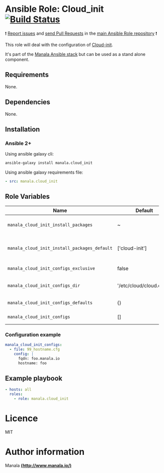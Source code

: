 # Ansible Role: Cloud_init [![Build Status](https://travis-ci.org/manala/ansible-role-cloud_init.svg?branch=master)](https://travis-ci.org/manala/ansible-role-cloud_init)

:exclamation: [Report issues](https://github.com/manala/ansible-roles/issues) and [send Pull Requests](https://github.com/manala/ansible-roles/pulls) in the [main Ansible Role repository](https://github.com/manala/ansible-roles) :exclamation:

This role will deal with the configuration of [Cloud-init](https://cloud-init.io/).

It's part of the [Manala Ansible stack](http://www.manala.io) but can be used as a stand alone component.

## Requirements

None.

## Dependencies

None.

## Installation

### Ansible 2+

Using ansible galaxy cli:

```bash
ansible-galaxy install manala.cloud_init
```

Using ansible galaxy requirements file:

```yaml
- src: manala.cloud_init
```

## Role Variables

| Name                                         | Default                  | Type   | Description                            |
| -------------------------------------------- | ------------------------ | -------| -------------------------------------- |
| `manala_cloud_init_install_packages`         | ~                        | String | Dependency packages to install         |
| `manala_cloud_init_install_packages_default` | ['cloud-init']           | String | Default dependency packages to install |
| `manala_cloud_init_configs_exclusive`        | false                    | String | Configs exclusivity                    |
| `manala_cloud_init_configs_dir`              | '/etc/cloud/cloud.cfg.d' | String | Configs directory path                 |
| `manala_cloud_init_configs_defaults`         | {}                       | Array  | Configs defaults                       |
| `manala_cloud_init_configs`                  | []                       | Array  | Configs collection                     |

### Configuration example

```yaml
manala_cloud_init_configs:
  - file: 99_hostname.cfg
    config: |
      fqdn: foo.manala.io
      hostname: foo
```

## Example playbook

```yaml
- hosts: all
  roles:
    - role: manala.cloud_init
```

# Licence

MIT

# Author information

Manala [**(http://www.manala.io/)**](http://www.manala.io)

